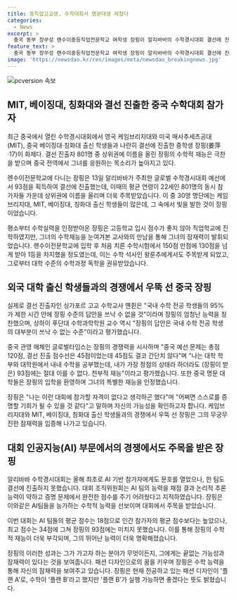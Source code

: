 ```yaml
---
title: 중직업고교생, 수학대회서 명문대생 제쳤다
categories:
  - News
excerpt: >
  중국 동부 장쑤성 롄수이중등직업전문학교 여학생 장핑이 알리바바의 수학경시대회 결선에 진출해 세계적인 대학 출신 학생들과 경쟁했다. 장핑은 중학교 시절부터 수학 실력을 인정받아 온 전공 교사의 지도를 받고, 150점 만점 중 130점을 받는 등 놀라운 재능을 보여주었다. 그녀의 수학 재능은 중국 네티즌들과 교수들의 찬사를 받았으며, 관련 대학과 학원은 그의 입학을 환영하는 선언을 내놓기도 했다. 장핑은 현재는 디자인을 전공하고 있지만, 수학에도 소질이 있다는 것을 확인시켜준 대회에 참가할 기회로 생각하고 있다.
feature_text: >
  중국 동부 장쑤성 롄수이중등직업전문학교 여학생 장핑이 알리바바의 수학경시대회 결선에 진출해 세계적인 대학 출신 학생들과 경쟁했다. 장핑은 중학교 시절부터 수학 실력을 인정받아 온 전공 교사의 지도를 받고, 150점 만점 중 130점을 받는 등 놀라운 재능을 보여주었다. 그녀의 수학 재능은 중국 네티즌들과 교수들의 찬사를 받았으며, 관련 대학과 학원은 그의 입학을 환영하는 선언을 내놓기도 했다. 장핑은 현재는 디자인을 전공하고 있지만, 수학에도 소질이 있다는 것을 확인시켜준 대회에 참가할 기회로 생각하고 있다.
image: 'https://newsdao.kr/res/images/meta/newsdao_breakingnews.jpg'
---
```


<p><img src="https://newsdao.kr/res/images/meta/newsdao_breakingnews.jpg" alt="pcversion 속보" /></p>

<h2 data-ke-size="size26">MIT, 베이징대, 칭화대와 결선 진출한 중국 수학대회 참가자</h2>

<p data-ke-size="size16">최근 중국에서 열린 수학경시대회에서 영국 케임브리지대와 미국 매사추세츠공대(MIT), 중국 베이징대·칭화대 출신 학생들과 나란히 결선에 진출한 중학생 장핑(姜萍·17)이 화제다. 결선 진출자 801명 중 상위권에 이름을 올린 장핑의 수학적 재능은 극찬을 받으며 중국 전역에서 그녀를 응원하는 목소리가 높아지고 있다.</p>

<p data-ke-size="size16">롄수이전문학교에 다니는 장핑은 13일 알리바바가 주최한 글로벌 수학경시대회 예선에서 93점을 획득하여 결선에 진출했는데, 이때의 평균 연령이 22세인 801명의 동시 참가자들 가운데 상위권에 이름을 올리며 더욱 주목받았습니다. 이 중 30명 명단에는 케임브리지대, MIT, 베이징대, 칭화대 출신 학생들이 많은데, 그 속에서 빛을 발한 것이 장핑이었습니다.</p>

<p data-ke-size="size16">평소부터 수학실력을 인정받아온 장핑은 고등학교 입시 점수가 좋지 않아 직업학교에 진학하였지만, 그녀의 수학재능을 눈여겨본 교사와의 만남을 통해 그녀의 잠재력이 발휘되었습니다. 롄수이전문학교에 입학 후 처음 치른 수학시험에서 150점 만점에 130점을 넘게 받아 1등을 차지했을 정도였는데, 이는 수학 석사인 왕룬추에게서도 주목받게 되었고, 그로부터 대학 수준의 수학과정 독학을 권유받았습니다.</p>

<h2 data-ke-size="size26">외국 대학 출신 학생들과의 경쟁에서 우뚝 선 중국 장핑</h2>

<p data-ke-size="size16">실제로 결선 진출자인 싱가포르 고교 수학교사 옌쥔은 "국내 수학 전공 학생들의 95%가 제한 시간 안에 장핑 수준의 답안을 쓰낙 수 없을 것"이라며 장핑의 엄청난 능력을 칭찬했으며, 상하이 푸단대 수학과학학원 교수 역시 "장핑의 답안은 국내 수학 전공 학생의 대부분이 쓰낙 수 없는 수준"이라고 평가했습니다.</p>

<p data-ke-size="size16">중국 관영 매체인 글로벌타임스는 장핑의 경쟁력을 시사하며 "중국 예선 문제는 총점 120점, 결선 진출 점수선은 45점이었는데 45점도 결코 간단치 않다"며 "나는 대학 학부와 대학원에서 내내 수학을 공부했는데, 내가 가장 정점의 상태라 하더라도 (장핑이 받은) 93점에는 절대 이를 수 없다. 천부적 재능"이라고 평가했습니다. 또한 중국 명문 대학들은 장핑의 입학을 환영하며 그녀의 특별한 재능을 인정했습니다.</p>

<p data-ke-size="size16">장핑은 "나는 이런 대회에 참가할 자격이 없다고 생각하곤 했다"며 "어쩌면 스스로를 증명할 기회가 될 수 있을 것 같다"고 말하며 자신의 가능성을 확인하고자 합니다. 케임브리지대와 MIT, 베이징대, 칭화대 출신 학생들과의 경쟁에서 우뚝 선 장핑은 그의 무궁무진한 잠재력을 입증해 나가고 있습니다.</p>

<h2 data-ke-size="size26">대회 인공지능(AI) 부문에서의 경쟁에서도 주목을 받은 장핑</h2>

<p data-ke-size="size16">알리바바 수학경시대회는 올해 최초로 AI 기반 참가자에게도 문호를 열었으나, 한 팀도 결선에 진출하지 못했습니다. 대회 조직위원회는 AI 팀의 능력을 채점 결과 논리적 추론 능력이 약하고 증명 문제에서 완전한 점수를 주기 어려웠다고 지적하였습니다. 장핑은 이와같은 AI팀들을 능가하는 수학적 능력을 선보이며 대회에서 주목을 받았습니다.</p>

<p data-ke-size="size16">이번 대회는 AI 팀들의 평균 점수는 18점으로 인간 참가자의 평균 점수보다는 높았으나, 최고 점수는 34점에 그쳐 장핑의 93점에는 미치지 못했습니다. 이를 통해 장핑의 수학적 재능이 더욱 부각되며, 그의 뛰어난 능력이 더욱 명확해졌습니다.</p>

<p data-ke-size="size16">장핑의 이러한 성과는 그가 가고자 하는 분야가 무엇이든지, 그에게는 끝없는 가능성과 잠재력이 있다는 것을 보여줍니다. 패션 디자인으로의 꿈을 키우며 장핑은 수학 능력을 통해 자신의 잠재력을 보여주고 있습니다. 장핑은 현재 전공하고 있는 패션 디자인이 '플랜 A'로, 수학이 '플랜 B'라고 했지만 '플랜 B'가 실행 가능하면 좋겠다는 뜻도 밝혔습니다.</p>

